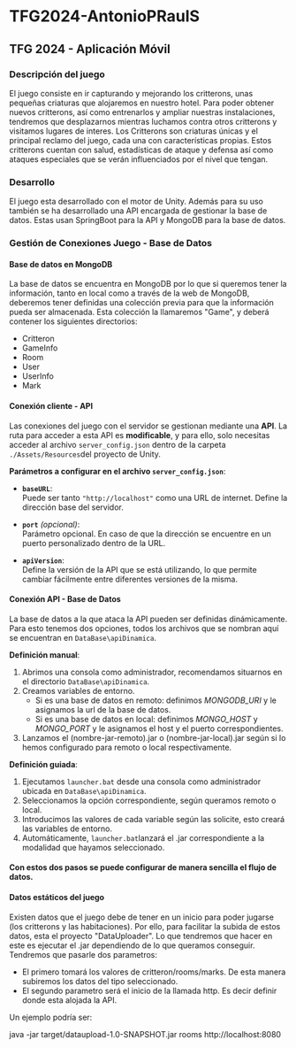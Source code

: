 # TFG2024-AntonioPRaulS
## TFG 2024 - Aplicación Móvil

### Descripción del juego

El juego consiste en ir capturando y mejorando los critterons, unas pequeñas criaturas que alojaremos en nuestro hotel. 
Para poder obtener nuevos critterons, así como entrenarlos y ampliar nuestras instalaciones, tendremos que desplazarnos mientras luchamos contra otros critterons y visitamos lugares de interes. 
Los Critterons son criaturas únicas y el principal reclamo del juego, cada una con características propias.  Estos critterons cuentan con salud, estadísticas de ataque y defensa así como ataques especiales que se verán influenciados por el nivel que tengan. 

### Desarrollo

El juego esta desarrollado con el motor de Unity. Además para su uso también se ha desarrollado una API encargada de gestionar la base de datos. Estas usan SpringBoot para la API y MongoDB para la base de datos.


### Gestión de Conexiones Juego - Base de Datos
#### Base de datos en MongoDB
La base de datos se encuentra en MongoDB por lo que si queremos tener la información, tanto en local como a través de la web de MongoDB, deberemos tener definidas una colección previa para que la información pueda ser almacenada. Esta colección la llamaremos "Game", y deberá contener los siguientes directorios:

  - Critteron
  - GameInfo
  - Room
  - User
  - UserInfo
  - Mark

#### Conexión cliente - API
Las conexiones del juego con el servidor se gestionan mediante una **API**. La ruta para acceder a esta API es **modificable**, y para ello, solo necesitas acceder al archivo `server_config.json` dentro de la carpeta `./Assets/Resources`del proyecto de Unity.

**Parámetros a configurar en el archivo `server_config.json`**:

- **`baseURL`**:  
  Puede ser tanto `"http://localhost"` como una URL de internet. Define la dirección base del servidor.

- **`port`** *(opcional)*:  
  Parámetro opcional. En caso de que la dirección se encuentre en un puerto personalizado dentro de la URL.

- **`apiVersion`**:  
  Define la versión de la API que se está utilizando, lo que permite cambiar fácilmente entre diferentes versiones de la misma.

#### Conexión API - Base de Datos
La base de datos a la que ataca la API pueden ser definidas dinámicamente. Para esto tenemos dos opciones, todos los archivos que se nombran aquí se encuentran en `DataBase\apiDinamica`.

**Definición manual**:

1. Abrimos una consola como administrador, recomendamos situarnos en el directorio `DataBase\apiDinamica`.
2. Creamos variables de entorno.
     - Si es una base de datos en remoto: definimos _MONGODB_URI_ y le asignamos la url de la base de datos.
     - Si es una base de datos en local: definimos _MONGO_HOST_ y _MONGO_PORT_ y le asignamos el host y el puerto correspondientes.
3. Lanzamos el (nombre-jar-remoto).jar o (nombre-jar-local).jar según si lo hemos configurado para remoto o local respectivamente.

**Definición guiada**:

1. Ejecutamos `launcher.bat` desde una consola como administrador ubicada en `DataBase\apiDinamica`.
2. Seleccionamos la opción correspondiente, según queramos remoto o local.
3. Introducimos las valores de cada variable según las solicite, esto creará las variables de entorno.
4. Automáticamente, `launcher.bat`lanzará el .jar correspondiente a la modalidad que hayamos seleccionado.

#### Con estos dos pasos se puede configurar de manera sencilla el flujo de datos.

#### Datos estáticos del juego

Existen datos que el juego debe de tener en un inicio para poder jugarse (los critterons y las habitaciones). Por ello, para facilitar la subida de estos datos, esta el proyecto "DataUploader". Lo que tendremos que hacer en este es ejecutar el .jar dependiendo de lo que queramos conseguir. Tendremos que pasarle dos parametros:
  
  - El primero tomará los valores de critteron/rooms/marks. De esta manera subiremos los datos del tipo seleccionado.
  - El segundo parametro será el inicio de la llamada http. Es decir definir donde esta alojada la API.

Un ejemplo podría ser:

 java -jar target/dataupload-1.0-SNAPSHOT.jar rooms http://localhost:8080



